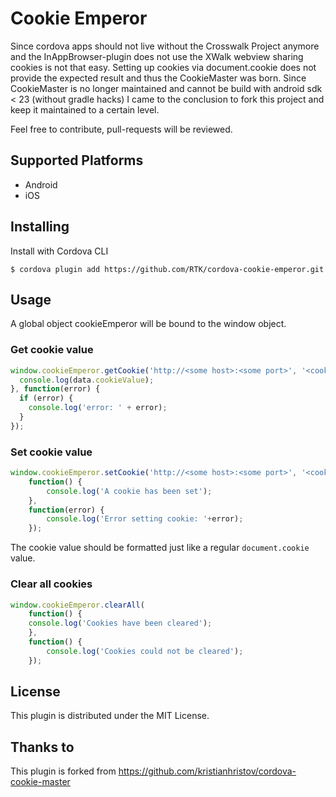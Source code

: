 Cookie Emperor
==============

Since cordova apps should not live without the Crosswalk Project anymore and the InAppBrowser-plugin does not use the XWalk webview sharing cookies is not that easy. Setting up cookies via
document.cookie does not provide the expected result and thus the CookieMaster was born. Since CookieMaster is no longer maintained and cannot be build with android sdk < 23 (without gradle hacks)
I came to the conclusion to fork this project and keep it maintained to a certain level.

Feel free to contribute, pull-requests will be reviewed.

## Supported Platforms
* Android
* iOS

## Installing

Install with Cordova CLI

    $ cordova plugin add https://github.com/RTK/cordova-cookie-emperor.git

## Usage
A global object cookieEmperor will be bound to the window object.

### Get cookie value
```javascript
window.cookieEmperor.getCookie('http://<some host>:<some port>', '<cookie name>', function(data) {
  console.log(data.cookieValue);
}, function(error) {
  if (error) {
    console.log('error: ' + error);
  }
});
```
### Set cookie value
```javascript
window.cookieEmperor.setCookie('http://<some host>:<some port>', '<cookie name>', '<cookie value>',
    function() {
        console.log('A cookie has been set');
    },
    function(error) {
        console.log('Error setting cookie: '+error);
    });
```
The cookie value should be formatted just like a regular <code>document.cookie</code> value.

### Clear all cookies
```javascript
window.cookieEmperor.clearAll(
    function() {
    console.log('Cookies have been cleared');
    },
    function() {
        console.log('Cookies could not be cleared');
    });
```

## License
This plugin is distributed under the MIT License.

## Thanks to
This plugin is forked from https://github.com/kristianhristov/cordova-cookie-master
